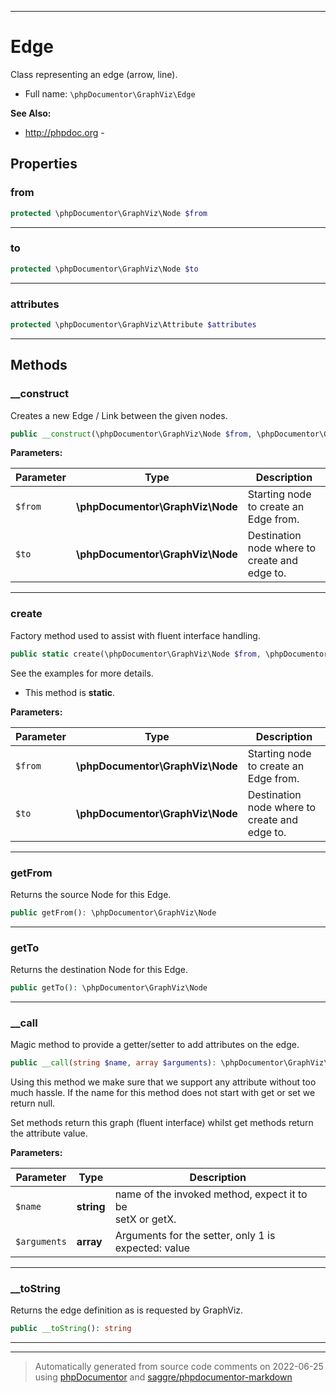 ***

# Edge

Class representing an edge (arrow, line).



* Full name: `\phpDocumentor\GraphViz\Edge`

**See Also:**

* http://phpdoc.org - 



## Properties


### from



```php
protected \phpDocumentor\GraphViz\Node $from
```






***

### to



```php
protected \phpDocumentor\GraphViz\Node $to
```






***

### attributes



```php
protected \phpDocumentor\GraphViz\Attribute $attributes
```






***

## Methods


### __construct

Creates a new Edge / Link between the given nodes.

```php
public __construct(\phpDocumentor\GraphViz\Node $from, \phpDocumentor\GraphViz\Node $to): mixed
```








**Parameters:**

| Parameter | Type | Description |
|-----------|------|-------------|
| `$from` | **\phpDocumentor\GraphViz\Node** | Starting node to create an Edge from. |
| `$to` | **\phpDocumentor\GraphViz\Node** | Destination node where to create and<br />edge to. |




***

### create

Factory method used to assist with fluent interface handling.

```php
public static create(\phpDocumentor\GraphViz\Node $from, \phpDocumentor\GraphViz\Node $to): \phpDocumentor\GraphViz\Edge
```

See the examples for more details.

* This method is **static**.




**Parameters:**

| Parameter | Type | Description |
|-----------|------|-------------|
| `$from` | **\phpDocumentor\GraphViz\Node** | Starting node to create an Edge from. |
| `$to` | **\phpDocumentor\GraphViz\Node** | Destination node where to create and<br />edge to. |




***

### getFrom

Returns the source Node for this Edge.

```php
public getFrom(): \phpDocumentor\GraphViz\Node
```











***

### getTo

Returns the destination Node for this Edge.

```php
public getTo(): \phpDocumentor\GraphViz\Node
```











***

### __call

Magic method to provide a getter/setter to add attributes on the edge.

```php
public __call(string $name, array $arguments): \phpDocumentor\GraphViz\Attribute[]|\phpDocumentor\GraphViz\Edge|null
```

Using this method we make sure that we support any attribute without too
much hassle. If the name for this method does not start with get or set
we return null.

Set methods return this graph (fluent interface) whilst get methods
return the attribute value.






**Parameters:**

| Parameter | Type | Description |
|-----------|------|-------------|
| `$name` | **string** | name of the invoked method, expect it to be<br />setX or getX. |
| `$arguments` | **array** | Arguments for the setter, only 1 is expected: value |




***

### __toString

Returns the edge definition as is requested by GraphViz.

```php
public __toString(): string
```











***


***
> Automatically generated from source code comments on 2022-06-25 using [phpDocumentor](http://www.phpdoc.org/) and [saggre/phpdocumentor-markdown](https://github.com/Saggre/phpDocumentor-markdown)
